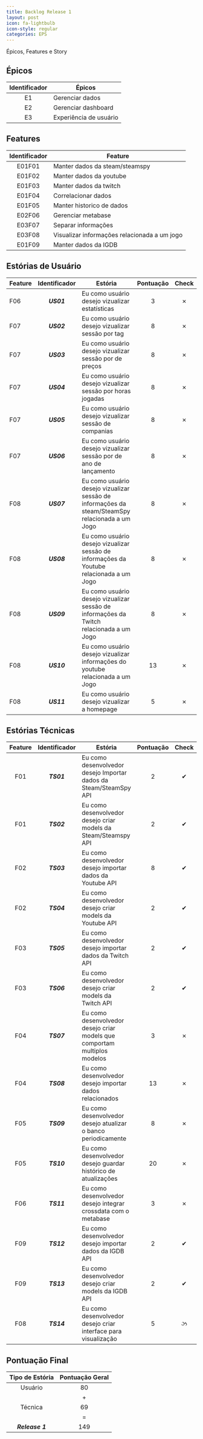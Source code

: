 ```yaml
---
title: Backlog Release 1
layout: post
icon: fa-lightbulb
icon-style: regular
categories: EPS
---
```

Épicos, Features e Story

## Épicos

| Identificador | Épicos |
|:-:|-|
|E1|Gerenciar dados|
|E2|Gerenciar dashboard|
|E3|Experiência de usuário|

## Features

|Identificador|Feature|
|:-:|-|
|E01F01|Manter dados da steam/steamspy|
|E01F02|Manter dados da youtube|
|E01F03|Manter dados da twitch|
|E01F04|Correlacionar dados|
|E01F05|Manter historico de dados|
|E02F06|Gerenciar metabase|
|E03F07|Separar informações|
|E03F08|Visualizar informações relacionada a um jogo|
|E01F09|Manter dados da IGDB|

## Estórias de Usuário

| Feature| Identificador | Estória | Pontuação | Check |
|-| :---: | --- |  :---: | :---: |
| F06 | <b><i>US01</i></b> | Eu como usuário desejo vizualizar estatísticas | 3 | &#x2717; |
| F07 | <b><i>US02</i></b> | Eu como usuário desejo vizualizar sessão por tag | 8 | &#x2717; |
| F07 | <b><i>US03</i></b> | Eu como usuário desejo vizualizar sessão por de preços | 8 | &#x2717; |
| F07 | <b><i>US04</i></b> | Eu como usuário desejo vizualizar sessão por horas jogadas | 8 | &#x2717; |
| F07 | <b><i>US05</i></b> | Eu como usuário desejo vizualizar sessão de companias | 8 | &#x2717; |
| F07 | <b><i>US06</i></b> | Eu como usuário desejo vizualizar sessão por de ano de lançamento| 8 | &#x2717; |
| F08 | <b><i>US07</i></b> | Eu como usuário desejo vizualizar sessão de informações da steam/SteamSpy relacionada a um Jogo  | 8 | &#x2717; |
| F08 | <b><i>US08</i></b> | Eu como usuário desejo vizualizar sessão de informações da Youtube relacionada a um Jogo  | 8 | &#x2717; |
| F08 | <b><i>US09</i></b> | Eu como usuário desejo vizualizar sessão de informações da Twitch relacionada a um Jogo  | 8 | &#x2717; |
| F08 | <b><i>US10</i></b> | Eu como usuário desejo vizualizar informações do youtube relacionada a um Jogo  | 13 | &#x2717; |
| F08 | <b><i>US11</i></b> | Eu como usuário desejo vizualizar a homepage  | 5 | &#x2717; |


## Estórias Técnicas

| Feature | Identificador | Estória | Pontuação | Check |
| :-: | :---: | --- |  :---: | :---: |
| F01 | <b><i>TS01</i></b> | Eu como desenvolvedor desejo Importar dados da Steam/SteamSpy API | 2 | &#10004;|
| F01 | <b><i>TS02</i></b> | Eu como desenvolvedor desejo criar models da Steam/Steamspy API | 2 | &#10004; |
| F02 | <b><i>TS03</i></b> | Eu como desenvolvedor desejo importar dados da Youtube API | 8 | &#10004; |
| F02 | <b><i>TS04</i></b> | Eu como desenvolvedor desejo criar models da Youtube API | 2 | &#10004;|
| F03 | <b><i>TS05</i></b> | Eu como desenvolvedor desejo importar dados da Twitch API | 2 | &#10004; |
| F03 | <b><i>TS06</i></b> | Eu como desenvolvedor desejo criar models da Twitch API | 2 | &#10004; |
| F04 | <b><i>TS07</i></b> | Eu como desenvolvedor desejo criar models que comportam multiplos modelos | 3 | &#x2717; |
| F04 | <b><i>TS08</i></b> | Eu como desenvolvedor desejo importar dados relacionados | 13 | &#x2717; |
| F05 | <b><i>TS09</i></b> | Eu como desenvolvedor desejo atualizar o banco periodicamente | 8 | &#x2717; |
| F05 | <b><i>TS10</i></b> | Eu como desenvolvedor desejo guardar histórico de atualizações | 20 | &#x2717; |
| F06 | <b><i>TS11</i></b> | Eu como desenvolvedor desejo integrar crossdata com o metabase | 3 | &#x2717; |
| F09 | <b><i>TS12</i></b> | Eu como desenvolvedor desejo importar dados da IGDB API | 2 | &#10004; |
| F09 | <b><i>TS13</i></b> | Eu como desenvolvedor desejo criar models da IGDB API | 2 | &#10004; |
| F08 | <b><i>TS14</i></b> | Eu como desenvolvedor desejo criar interface para visualização | 5 | &#2717; |

## Pontuação Final

| Tipo de Estória | Pontuação Geral |
| :---: | :---: |
| Usuário | 80 |
||+|
| Técnica | 69 |
||=|
| <b><i>Release 1</i></b> | 149 |
